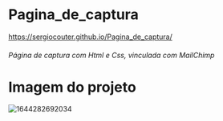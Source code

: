 # Pagina_de_captura
https://sergiocouter.github.io/Pagina_de_captura/
###### Página de captura com Html e Css, vinculada com MailChimp
# Imagem do projeto
![1644282692034](https://user-images.githubusercontent.com/78119200/152899059-66784a4b-79cd-4d48-bfe9-64ddbedeff78.jpg)

